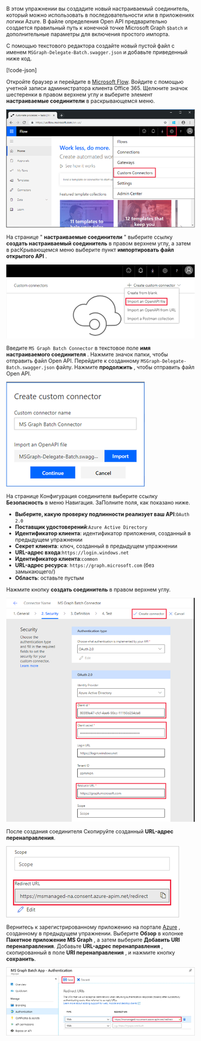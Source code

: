 <!-- markdownlint-disable MD002 MD041 -->

В этом упражнении вы создадите новый настраиваемый соединитель, который можно использовать в последовательности или в приложениях логики Azure. В файле определения Open API предварительно создается правильный путь к конечной точке Microsoft Graph `$batch` и дополнительные параметры для включения простого импорта.

С помощью текстового редактора создайте новый пустой файл с именем `MSGraph-Delegate-Batch.swagger.json` и добавьте приведенный ниже код.

[!code-json[](../LabFiles/MSGraph-Delegate-Batch.swagger.json)]

Откройте браузер и перейдите в [Microsoft Flow](https://flow.microsoft.com). Войдите с помощью учетной записи администратора клиента Office 365. Щелкните значок шестеренки в правом верхнем углу и выберите элемент **настраиваемые соединители** в раскрывающемся меню.

![Снимок экрана с раскрывающимся меню в Microsoft Flow](./images/flow-conn1.png)

На странице " **настраиваемые соединители** " выберите ссылку **создать настраиваемый соединитель** в правом верхнем углу, а затем в расКрывающемся меню выберите пункт **импортировать файл открытого API** .

 ![Снимок экрана с раскрывающимся меню "создать настраиваемый соединитель" в Microsoft Flow](./images/flow-conn2.png)

Введите `MS Graph Batch Connector` в текстовое поле **имя настраиваемого соединителя** . Нажмите значок папки, чтобы отправить файл Open API. Перейдите к созданному `MSGraph-Delegate-Batch.swagger.json` файлу. Нажмите **продолжить** , чтобы отправить файл Open API.

 ![Снимок экрана диалогового окна "Создание настраиваемого соединителя"](./images/flow-conn3.png)

На странице Конфигурация соединителя выберите ссылку **Безопасность** в меню Навигация. ЗаПолните поля, как показано ниже.

- **Выберите, какую проверку подлинности реализует ваш API**:`OAuth 2.0`
- **Поставщик удостоверений**:`Azure Active Directory`
- **Идентификатор клиента**: идентификатор приложения, созданный в предыдущем упражнении
- **Секрет клиента**: ключ, созданный в предыдущем упражнении
- **URL-адрес входа**:`https://login.windows.net`
- **Идентификатор клиента**:`common`
- **URL-адрес ресурса**: `https://graph.microsoft.com` (без замыкающего/)
- **Область**: оставьте пустым

Нажмите кнопку **создать соединитель** в правом верхнем углу.

![Снимок экрана вкладки "безопасность" в конфигурации соединителя](./images/flow-conn4.png)

После создания соединителя Скопируйте созданный **URL-адрес перенаправления**.

![Снимок экрана с созданным URL-АДРЕСом переНаправления](./images/flow-conn5.png)

Вернитесь к зарегистрированному приложению на портале [Azure](https://aad.portal.azure.com) , созданному в предыдущем упражнении. Выберите **Обзор** в колонке **Пакетное приложение MS Graph** , а затем выберите **Добавить URI перенаправления**. Добавьте **URL-адрес перенаправления** , скопированный в поле **URI перенаправления** , и нажмите кнопку **сохранить**.

![Снимок колонки "URL-адреса ответа" на портале Azure](./images/flow-conn-preview6.png)